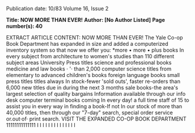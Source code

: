 Publication date: 10/83
Volume 16, Issue 2

**Title: NOW MORE THAN EVER!**
**Author: [No Author Listed]**
**Page number(s): 40**

EXTRACT ARTICLE CONTENT:
NOW MORE THAN EVER! 
The Yale Co-op Book Department has expanded in size and added 
a computerized inventory system so that now we offer you: 
*more 
• more 
• plus 
books In every subject from architecture to women's studies 
than 110 different subject areas 
University Press titles 
science and professional books 
medicine and law books · 
'· 
than 2,000 computer science titles from elementary to 
advanced 
children's books 
foreign language books 
small press titles 
titles always In stock-fewer 'sold outs', faster re-orders 
than 6,000 new titles due in during the next 3 months 
sale books-the area's largest selection of quality bargains 
Information available through our info desk computer terminal 
books coming In every day! 
a full time staff of 15 to assist you in every way in finding a 
book-If not In our stock of more than 40,000 titles, then 
through our "7-day" search, special order service or.out·of· 
print search. 
VISIT THE EXPANDED CO-OP BOOK DEPARTMENT 
11111111111111 
I I I I I I I I I I I I I I